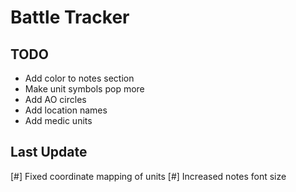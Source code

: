 # Battle Tracker

## TODO
- Add color to notes section
- Make unit symbols pop more
- Add AO circles
- Add location names
- Add medic units

## Last Update
[#] Fixed coordinate mapping of units
[#] Increased notes font size